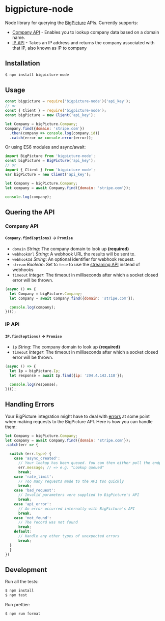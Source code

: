 bigpicture-node
===============

Node library for querying the [BigPicture](https://bigpicture.io) APIs. Currently supports:

* [Company API](https://bigpicture.io/docs/api/#company-api) - Enables you to lookup company data based on a domain name.
* [IP API](https://bigpicture.io/docs/api/#ip-api) - Takes an IP address and returns the company associated with that IP, also known as IP to company

## Installation
```bash
$ npm install bigpicture-node
```

## Usage

```js
const bigpicture = require('bigpicture-node')('api_key');
// or
const { Client } = require('bigpicture-node');
const bigPicture = new Client('api_key');

let Company = bigPicture.Company;
Company.find({domain: 'stripe.com'})
  .then(company => console.log(company.id))
  .catch(error => console.error(error));
```

Or using ES6 modules and async/await:
```js
import BigPicture from 'bigpicture-node';
const bigPicture = BigPicture('api_key');
// or
import { Client } from 'bigpicture-node';
var bigPicture = new Client('api_key');

let Company = bigPicture.Company;
let company = await Company.find({domain: 'stripe.com'});

console.log(company);
```

## Quering the API

### Company API

#### `Company.find(options)` -> `Promise`
  * `domain` *String*: The company domain to look up **(required)**
  * `webhookUrl` *String*: A webhook URL the results will be sent to.
  * `webhookId` *String*: An optional identifier for webhook request.
  * `stream` *Boolean*: Set to `true` to use the [streaming API](https://clearbit.com/docs?shell#streaming) instead of webhooks
  * `timeout` *Integer*: The timeout in milliseconds after which a socket closed error will be thrown.

```js
(async () => {
  let Company = bigPicture.Company;
  let company = await Company.find({domain: 'stripe.com'});

  console.log(company);
})();
```

### IP API

#### `IP.find(options)` -> `Promise`
  * `ip` *String*: The company domain to look up **(required)**
  * `timeout` *Integer*: The timeout in milliseconds after which a socket closed error will be thrown.

```js
(async () => {
  let Ip = bigPicture.Ip;
  let response = await Ip.find({ip: '204.4.143.118'});

  console.log(response);
})();
```

## Handling Errors

Your BigPicture integration might have to deal with [errors](https://bigpicture.io/docs/api/#errors) at some point when making requests to the BigPicture API. Here is how you can handle them:

```js
let Company = bigPicture.Company;
let company = await Company.find({domain: 'stripe.com'});
.catch(err => {

  switch (err.type) {
    case 'async_created':
      // Your lookup has been queued. You can then either poll the endpoint, or make another request in a few minutes once we've had some time to process the data.
      err.message; // => e.g. "Lookup queued"
      break;
    case 'rate_limit':
      // Too many requests made to the API too quickly
      break;
    case 'bad_request':
      // Invalid parameters were supplied to BigPicture's API
      break;
    case 'api_error':
      // An error occurred internally with BigPicture's API
      break;
    case 'not_found':
      // The record was not found
      break;
    default:
      // Handle any other types of unexpected errors
      break;
  }
  }
})
```

## Development

Run all the tests:
```bash
$ npm install
$ npm test
```

Run prettier:
```bash
$ npm run format
```